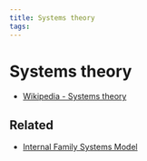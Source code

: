 ```yaml
---
title: Systems theory
tags:
---
```


# Systems theory

* [Wikipedia - Systems theory](https://en.wikipedia.org/wiki/Systems_theory)

## Related

* [Internal Family Systems Model](202305031948-therapy.md#Internal%20Family%20Systems%20Model%20(IFS))